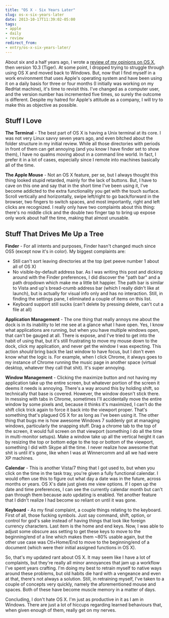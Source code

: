 ```yaml
---
title: "OS X - Six Years Later"
slug: os-x-six-years-later
date: 2013-10-17T11:39:02-05:00
tags:
- apple
- daily
- review
redirect_from:
- entry/os-x-six-years-later/
---
```

About six and a half years ago, I wrote a [review of my opinions on OS X](http://dxprog.com/entry/a-word-on-the-state-of-apple/), then version 10.3 (Tiger). At some point, I dropped trying to struggle through using OS X and moved back to Windows. But, now that I find myself in a work environment that uses Apple's operating system and have been using it on a daily basis for three or four months (I initially was working on my RedHat machine), it's time to revisit this. I've changed as a computer user, and the version number has incremented five times, so surely the outcome is different. Despite my hatred for Apple's attitude as a company, I will try to make this as objective as possible.

## Stuff I Love

**The Terminal** - The best part of OS X is having a Unix terminal at its core. I was not very Linux savvy seven years ago, and even bitched about the folder structure in my initial review. While all those directories with periods in front of them can get annoying (and you know I have finder set to show them), I have no qualms moving about in a command line world. In fact, I prefer it in a lot of cases, especially since I remote into machines basically all of the time.

**The Apple Mouse** - Not an OS X feature, per se, but I always thought this thing looked stupid retarded, mainly for the lack of buttons. But, I have to cave on this one and say that in the short time I've been using it, I've become addicted to the extra functionality you get with the touch surface. Scroll vertically and horizontally, swipe left/right to go back/forward in the browser, two fingers to switch spaces, and most importantly, right and left clicks are recognized. I really only have two complaints about this thing: there's no middle click and the double two finger tap to bring up expose only work about half the time, making that almost unusable.

## Stuff That Drives Me Up a Tree
**Finder** - For all intents and purposes, Finder hasn't changed much since OS5 (except now it's in color). My biggest complaints are:

- Still can't sort leaving directories at the top (pet peeve number 1 about all of OS X)
- No visible-by-default address bar. As I was writing this post and dicking around with the Finder preferences, I did discover the "path bar" and a path dropdown which make me a little bit happier. The path bar is similar to Vista and up's bread-crumb address bar (which I really didn't like at launch), but is actually for visual info only and has no interaction. Still, in finding the settings pane, I eliminated a couple of items on this list.
- Keyboard support still sucks (can't delete by pressing delete, can't cut a file at all)

**Application Management** - The one thing that really annoys me about the dock is in its inability to let me see at a glance what I have open. Yes, I know what applications are running, but when you have multiple windows open, that can't be gauged at all. There is expose, and I've tried to get into the habit of using that, but it's still frustrating to move my mouse down to the dock, click my application, and never get the window I was expecting. This action *should* bring back the last window to have focus, but I don't even know what the logic is. For example, when I click Chrome, it always goes to my instance of Chrome running the music page in another space (virtual desktop, whatever they call that shit). It's super annoying.

**Window Management** - Clicking the maximize button and not having my application take up the entire screen, but whatever portion of the screen it deems it needs is annoying. There's a way around this by holding shift, so technically that base is covered. However, the window doesn't stick there. In messing with tabs in Chrome, sometimes I'll accidentally move the entire window by some pixels and, because it thinks it's maximized, I can't do the shift click trick again to force it back into the viewport proper. That's something that's plagued OS X for as long as I've been using it. The other thing that bugs me is how awesome Windows 7 suddenly got at managing windows, particularly the snapping stuff. Drag a chrome tab to the top of the screen, it would full screen on that viewport (something I do all the time in multi-monitor setups). Make a window take up all the vertical height it can by resizing the top or bottom edge to the top or bottom of the viewport, something I did with Skype all the time. I never realize how awesome that shit is until it's gone, like when I was at Winnercomm and all we had were XP machines.

**Calendar** - This is another Vista/7 thing that I got used to, but when you click on the time in the task tray, you're given a fully functional calendar. I would often use this to figure out what day a date was in the future, across months or years. OS X's date just gives me view options. If I open up the date and time preferences, I can see the currently calendar month but can't pan through them because auto updating is enabled. Yet another feature that I didn't realize I had become so reliant on until it was gone.

**Keyboard** - As my final complaint, a couple things relating to the keyboard. First of all, those fucking symbols. Just say command, shift, option, or control for god's sake instead of having things that look like foreign currency characters. Last item is the home and end keys. Now, I was able to adjust some obscure ass setting to get these keys to move to the beginning/end of a line which makes them ~80% usable again, but the other use case was Ctl+Home/End to move to the beginning/end of a document (which were their initial assigned functions in OS X).

So, that's my updated rant about OS X. It may seem like I have a lot of complaints, but they're really all minor annoyances that jam up a workflow I've spent years crafting. I'm doing my best to retrain myself to native ways around these problems, but old habits die hard with a vengeance and even at that, there's not always a solution. Still, in retraining myself, I've taken to a couple of concepts very quickly, namely the aforementioned mouse and spaces. Both of these have become muscle memory in a matter of days.

Concluding, I don't hate OS X. I'm just as productive in it as I am in Windows. There are just a lot of hiccups regarding learned behaviours that, when given enough of them, really get on my nerves.
